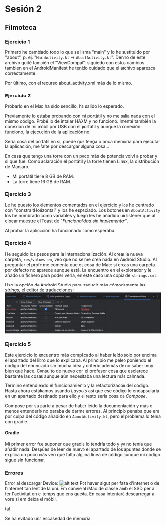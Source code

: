 # Sesión 2
## Filmoteca
### Ejercicio 1
Primero he cambiado todo lo que se llama "main" y lo he sustituido por "about", p. ej. "`MainActivity.kt` -> `AboutActivity.kt`". Dentro de este archivo quité también el "ViewCompat". 
siguiedo con estos cambios tambien en el AndroidManifest he tenido cuidado que el archivo aparezca correctamente.

Por último, con el recurso about_activity.xml más de lo mismo.

### Ejercicio 2
Probarlo en el Mac ha sido sencillo, ha salido lo esperado.

Previamente lo estaba probando con mi portàtil y no me salía nada con el mismo código. Probé lo de intalar HAXM y no funcionó. Intenté también la conexión de mi móbil por USB con el portátil y aunque la conexión funcionó, la ejecución de la aplicación no.

Sería cosa del portàtil en sí, puede que tenga o poca memòria para ejecutar la aplicación, me falte por descargar alguna cosa...

En casa que tengo una torre con un poco más de potencia volví a probar y si que fue. Como aclaración el portátil y la torre tienen Linux, la distribución de Manjaro.
* Mi portátil tiene 8 GB de RAM.
* La torre tiene 16 GB de RAM.

### Ejercicio 3
Le he puesto los elementos comentados en el ejercicio y los he centrado con "constraitHorizontal" y los he espaciado. Los botones en `AboutActivity` los he nombrado como variables y luego les he añadido un listener que al clocar muestre el Toast de "_Funcionalidad sin implementar_".

Al probar la aplicación ha funcionado como esperaba.

### Ejercicio 4
He seguido los pasos para la internacionalización. Al crear la nueva carpeta, `res/values-en`, veo que no se me crea nada en Android Studio. Al preguntar el profe me comenta que es cosa de Mac: si creas una carpeta por defecto no aparece aunque está.
La encuentro en el explorador y le añado un fichero para poder verla, en este caso una copia de `strings.xml`.

Uso la opción de Android Studio para traducir más cómodamente las _strings_, el editor de traducciones:
![Editor de Traducciones](img-readme/Translations-Editor.png) 

### Ejercicio 5
Este ejercicio lo encuentro más complicado al haber leído solo por encima el apartado del libro que lo explicaba. Al principio me peleo poniendo el código del enunciado sin mucha idea y criterio además de no saber muy bien qué hace. Consulto de nuevo con el profesor cosa que esclarece bastante las cosas aunque aún necesitaba una lectura más calmada.

Termino entendiendo el funcionamiento y la refactorizacón del código. Hasta ahora estábamos usando _Layouts_ así que ese código lo encapsularía en un apartado destinado para ello y el resto sería cosa de _Compose_.

Compose por su parte a pesar de haber leído la documentación y más o menos entenderlo no paraba de darme errores. Al principio penaba que era por culpa del código añadido en `AboutActivity.kt`, pero el problema lo tenía con gradle.

#### Gradle
Mi primer error fue suponer que gradle lo tendría todo y yo no tenía que añadir nada. Despúes de leer de nuevo el apartado de los apuntes donde se explica un poco más veo que falta alguna línea de código aunque mi código sigue sin funcionar.

### Errores
Error al descargar Device: 
![alt text](img-readme/image.png)
Pot haver sigut per falta d'internet o de l'internet tan lent de la uni. Em canvie al iMac de classe amb el SSD per a fer l'activitat en el temps que ens queda. En casa intentaré descarregar a vore si em deixa el mòbil.

tal

Se ha evitado una escasedad de memoria
